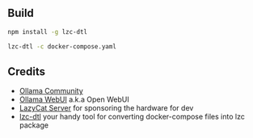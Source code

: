 
## Build

```bash
npm install -g lzc-dtl

lzc-dtl -c docker-compose.yaml
```



## Credits

- [Ollama Community](https://github.com/ollama/ollama/)
- [Ollama WebUI](https://github.com/open-webui/open-webui/) a.k.a Open WebUI
- [LazyCat Server](https://lazycat.cloud/) for sponsoring the hardware for dev
- [lzc-dtl](https://github.com/glzjin/lzc-dtl/) your handy tool for converting docker-compose files into lzc package
